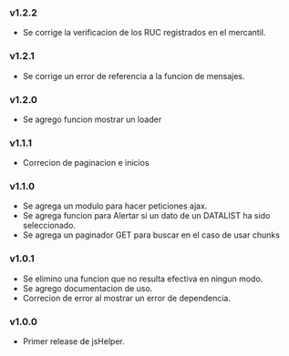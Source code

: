 ### v1.2.2
* Se corrige la verificacion de los RUC registrados en el mercantil.

### v1.2.1
* Se corrige un error de referencia a la funcion de mensajes.

### v1.2.0
* Se agrego funcion mostrar un loader

### v1.1.1
* Correcion de paginacion e inicios

### v1.1.0
* Se agrega un modulo para hacer peticiones ajax.
* Se agrega funcion para Alertar si un dato de un DATALIST ha sido seleccionado.
* Se agrega un paginador GET para buscar en el caso de usar chunks

### v1.0.1
* Se elimino una funcion que no resulta efectiva en ningun modo.
* Se agrego documentacion de uso.
* Correcion de error al mostrar un error de dependencia.

### v1.0.0
* Primer release de jsHelper.
